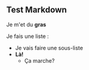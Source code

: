 ## Test Markdown
Je m'et du **gras**

Je fais une liste : 
- Je vais faire une sous-liste
- **Là!**
    * Ça marche?